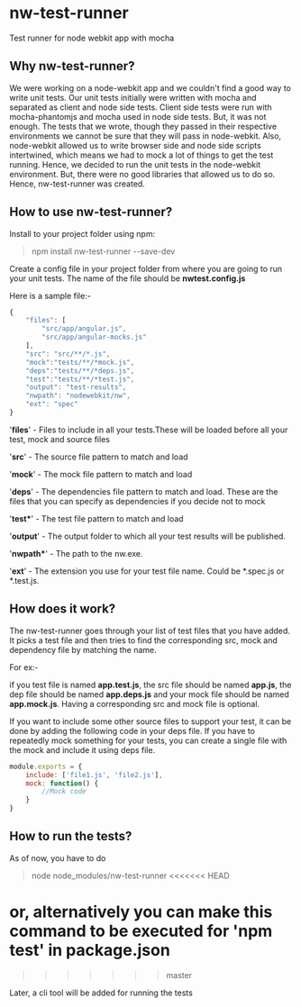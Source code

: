 # nw-test-runner
Test runner for node webkit app with mocha

Why nw-test-runner?
-------------------

We were working on a node-webkit app and we couldn't find a good way to write unit tests. Our unit tests initially were written with mocha and separated as client and node side tests. Client side tests were run with mocha-phantomjs and mocha used in node side tests. But, it was not enough. The tests that we wrote, though they passed in their respective environments we cannot be sure that they will pass in node-webkit. Also, node-webkit allowed us to write browser side and node side scripts intertwined, which means we had to mock a lot of things to get the test running. Hence, we decided to run the unit tests in the node-webkit environment. But, there were no good libraries that allowed us to do so. Hence, nw-test-runner was created.



How to use nw-test-runner?
--------------------------

Install to your project folder using npm:
> npm install nw-test-runner --save-dev

Create a config file in your project folder from where you are going to run your unit tests. The name of the file should be <B>nwtest.config.js</B>

Here is a sample file:-
```javascript
{
    "files": [
        "src/app/angular.js",
        "src/app/angular-mocks.js"
    ],
    "src": "src/**/*.js",
    "mock":"tests/**/*mock.js",
    "deps":"tests/**/*deps.js",
    "test":"tests/**/*test.js",
    "output": "test-results",
    "nwpath": "nodewebkit/nw",
    "ext": "spec"
}
```

'<B>files</B>' - Files to include in all your tests.These will be loaded before all your test, mock and source files

'<B>src</B>' - The source file pattern to match and load

'<B>mock</B>' - The mock file pattern to match and load

'<B>deps</B>' - The dependencies file pattern to match and load. These are the files that you can specify as dependencies if you decide not to mock

'<B>test*</B>' - The test file pattern to match and load

'<B>output</B>' - The output folder to which all your test results will be published.

'<B>nwpath*</B>' - The path to the nw.exe.

'<B>ext</B>' - The extension you use for your test file name. Could be *.spec.js or *.test.js.

How does it work?
-----------------

The nw-test-runner goes through your list of test files that you have added. It picks a test file and then tries to find the corresponding src, mock and dependency file by matching the name.

For ex:-

if you test file is named <B>app.test.js</B>, the src file should be named <B>app.js</B>, the dep file should be named <B>app.deps.js</B>  and your mock file should be named <B>app.mock.js</B>. Having a corresponding src and mock file is optional.

If you want to include some other source files to support your test, it can be done by adding the following code in your deps file. If you have to repeatedly mock something for your tests, you can create a single file with the mock and include it using deps file.


```javascript
module.exports = {
	include: ['file1.js', 'file2.js'],
	mock: function() {
		//Mock code
	}
}
```

How to run the tests?
--------------------

As of now, you have to do 
> node node_modules/nw-test-runner
<<<<<<< HEAD

or, alternatively you can make this command to be executed for 'npm test' in package.json
=======
>>>>>>> master

Later, a cli tool will be added for running the tests


